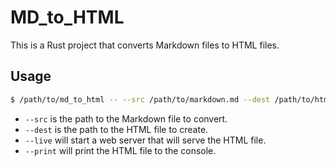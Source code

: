 # MD_to_HTML

This is a Rust project that converts Markdown files to HTML files.

## Usage

```bash
$ /path/to/md_to_html -- --src /path/to/markdown.md --dest /path/to/html.html --live --print
```

- `--src` is the path to the Markdown file to convert.
- `--dest` is the path to the HTML file to create.
- `--live` will start a web server that will serve the HTML file.
- `--print` will print the HTML file to the console.
